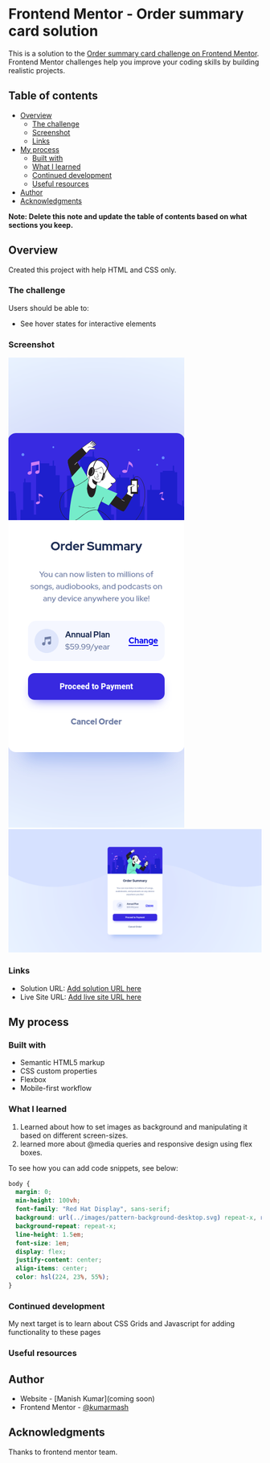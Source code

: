 # Frontend Mentor - Order summary card solution

This is a solution to the [Order summary card challenge on Frontend Mentor](https://www.frontendmentor.io/challenges/order-summary-component-QlPmajDUj). Frontend Mentor challenges help you improve your coding skills by building realistic projects. 

## Table of contents

- [Overview](#overview)
  - [The challenge](#the-challenge)
  - [Screenshot](#screenshot)
  - [Links](#links)
- [My process](#my-process)
  - [Built with](#built-with)
  - [What I learned](#what-i-learned)
  - [Continued development](#continued-development)
  - [Useful resources](#useful-resources)
- [Author](#author)
- [Acknowledgments](#acknowledgments)

**Note: Delete this note and update the table of contents based on what sections you keep.**

## Overview

Created this project with help HTML and CSS only.

### The challenge

Users should be able to:

- See hover states for interactive elements

### Screenshot

![](./solution/mobile-image.png)
![](./solution/desktop-image.png)


### Links

- Solution URL: [Add solution URL here](https://github.com/kumarmash/order-summary-card)
- Live Site URL: [Add live site URL here](https://kumarmash.github.io/order-summary-card/)

## My process

### Built with

- Semantic HTML5 markup
- CSS custom properties
- Flexbox
- Mobile-first workflow

### What I learned

1) Learned about how to set images as background and manipulating it based on different screen-sizes.
2) learned more about @media queries and responsive design using flex boxes.


To see how you can add code snippets, see below:

```css
body {
  margin: 0;
  min-height: 100vh;
  font-family: "Red Hat Display", sans-serif;
  background: url(../images/pattern-background-desktop.svg) repeat-x, radial-gradient(circle, rgb(216 223 255), rgba(216, 233, 255, 0.57));
  background-repeat: repeat-x;
  line-height: 1.5em;
  font-size: 1em;
  display: flex;
  justify-content: center;
  align-items: center;
  color: hsl(224, 23%, 55%);
}
```


### Continued development

My next target is to learn about CSS Grids and Javascript for adding functionality to these pages


### Useful resources

## Author

- Website - [Manish Kumar](coming soon)
- Frontend Mentor - [@kumarmash](https://www.frontendmentor.io/profile/kumarmash)


## Acknowledgments
Thanks to frontend mentor team.